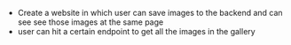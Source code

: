 - Create a website in which user can save images to the backend and can see see those images at the same page 
- user can hit a certain endpoint to get all the images in the gallery
